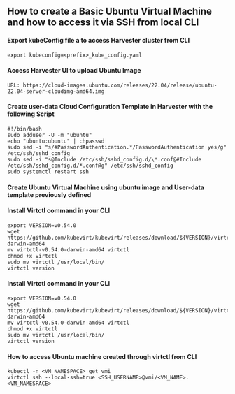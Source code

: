## How to create a Basic Ubuntu Virtual Machine and how to access it via SSH from local CLI


#### Export kubeConfig file a to access Harvester cluster from CLI

```console
export kubeconfig=<prefix>_kube_config.yaml
```
[](../images/VM_SETUP_AND_SSH_LOGIN-1.png)

#### Access Harvester UI to upload Ubuntu Image

```console
URL: https://cloud-images.ubuntu.com/releases/22.04/release/ubuntu-22.04-server-cloudimg-amd64.img
```
[](../images/VM_SETUP_AND_SSH_LOGIN-2.png)

#### Create user-data Cloud Configuration Template in Harvester with the following Script

```console
#!/bin/bash
sudo adduser -U -m "ubuntu"
echo "ubuntu:ubuntu" | chpasswd
sudo sed -i "s/#PasswordAuthentication.*/PasswordAuthentication yes/g" /etc/ssh/sshd_config
sudo sed -i "s@Include /etc/ssh/sshd_config.d/\*.conf@#Include /etc/ssh/sshd_config.d/*.conf@g" /etc/ssh/sshd_config
sudo systemctl restart ssh
```
[](../images/VM_SETUP_AND_SSH_LOGIN-3.png)


#### Create Ubuntu Virtual Machine using ubuntu image and User-data template previously defined

[](../images/VM_SETUP_AND_SSH_LOGIN-4.png)

#### Install Virtctl command in your CLI

```console
export VERSION=v0.54.0
wget https://github.com/kubevirt/kubevirt/releases/download/${VERSION}/virtctl-${VERSION}-darwin-amd64
mv virtctl-v0.54.0-darwin-amd64 virtctl
chmod +x virtctl
sudo mv virtctl /usr/local/bin/
virtctl version
```

#### Install Virtctl command in your CLI

```console
export VERSION=v0.54.0
wget https://github.com/kubevirt/kubevirt/releases/download/${VERSION}/virtctl-${VERSION}-darwin-amd64
mv virtctl-v0.54.0-darwin-amd64 virtctl
chmod +x virtctl
sudo mv virtctl /usr/local/bin/
virtctl version
```

#### How to access Ubuntu machine created through virtctl from CLI 

```console
kubectl -n <VM_NAMESPACE> get vmi
virtctl ssh --local-ssh=true <SSH_USERNAME>@vmi/<VM_NAME>.<VM_NAMESPACE>
```

[](../images/VM_SETUP_AND_SSH_LOGIN-5.png)
